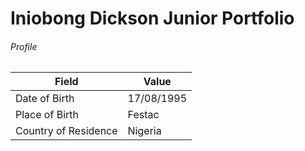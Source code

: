 # Iniobong Dickson Junior Portfolio
###### Profile
Field | Value
------|--------
Date of Birth | 17/08/1995
Place of Birth | Festac
Country of Residence | Nigeria
